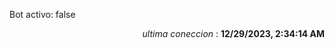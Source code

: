 <p>Bot activo: false</p>
<p align="right"><i>ultima coneccion</i> : <b>12/29/2023, 2:34:14 AM</b></p>

